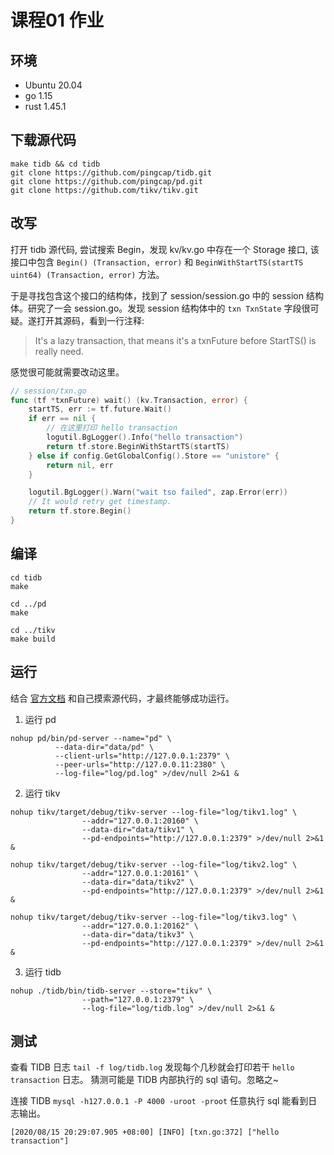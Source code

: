 # 课程01 作业

## 环境
- Ubuntu 20.04
- go 1.15
- rust 1.45.1

## 下载源代码
```shell
make tidb && cd tidb
git clone https://github.com/pingcap/tidb.git
git clone https://github.com/pingcap/pd.git
git clone https://github.com/tikv/tikv.git
```

## 改写
打开 tidb 源代码, 尝试搜索 Begin，发现 kv/kv.go 中存在一个 Storage 接口, 该接口中包含 `Begin() (Transaction, error)` 和 `BeginWithStartTS(startTS uint64) (Transaction, error)` 方法。 

于是寻找包含这个接口的结构体，找到了 session/session.go 中的 session 结构体。研究了一会 session.go。发现 session 结构体中的 `txn TxnState` 字段很可疑。遂打开其源码，看到一行注释:

> It's a lazy transaction, that means it's a txnFuture before StartTS() is really need.

感觉很可能就需要改动这里。
```go
// session/txn.go 
func (tf *txnFuture) wait() (kv.Transaction, error) {
	startTS, err := tf.future.Wait()
	if err == nil {
        // 在这里打印 hello transaction
        logutil.BgLogger().Info("hello transaction")
		return tf.store.BeginWithStartTS(startTS)
	} else if config.GetGlobalConfig().Store == "unistore" {
		return nil, err
	}

	logutil.BgLogger().Warn("wait tso failed", zap.Error(err))
	// It would retry get timestamp.
	return tf.store.Begin()
}
```

## 编译

```shell
cd tidb
make

cd ../pd
make

cd ../tikv
make build
```

## 运行
结合 [官方文档](https://docs.pingcap.com/zh/tidb/stable/command-line-flags-for-tidb-configuration) 和自己摸索源代码，才最终能够成功运行。

1. 运行 pd
```shell
nohup pd/bin/pd-server --name="pd" \
          --data-dir="data/pd" \
          --client-urls="http://127.0.0.1:2379" \
          --peer-urls="http://127.0.0.11:2380" \
          --log-file="log/pd.log" >/dev/null 2>&1 &
```

2. 运行 tikv

```shell
nohup tikv/target/debug/tikv-server --log-file="log/tikv1.log" \
                --addr="127.0.0.1:20160" \
                --data-dir="data/tikv1" \
                --pd-endpoints="http://127.0.0.1:2379" >/dev/null 2>&1 &

nohup tikv/target/debug/tikv-server --log-file="log/tikv2.log" \
                --addr="127.0.0.1:20161" \
                --data-dir="data/tikv2" \
                --pd-endpoints="http://127.0.0.1:2379" >/dev/null 2>&1 &

nohup tikv/target/debug/tikv-server --log-file="log/tikv3.log" \
                --addr="127.0.0.1:20162" \
                --data-dir="data/tikv3" \
                --pd-endpoints="http://127.0.0.1:2379" >/dev/null 2>&1 &
```

3. 运行 tidb
```shell
nohup ./tidb/bin/tidb-server --store="tikv" \
                --path="127.0.0.1:2379" \
                --log-file="log/tidb.log" >/dev/null 2>&1 &
```

## 测试

查看 TIDB 日志 `tail -f log/tidb.log` 发现每个几秒就会打印若干 `hello transaction` 日志。 猜测可能是 TIDB 内部执行的 sql 语句。忽略之~

连接 TIDB `mysql -h127.0.0.1 -P 4000 -uroot -proot` 任意执行 sql 能看到日志输出。
```
[2020/08/15 20:29:07.905 +08:00] [INFO] [txn.go:372] ["hello transaction"]
```
